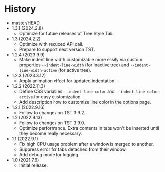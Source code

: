 # History

 - master/HEAD
 - 1.3.1 (2024.2.8)
   * Optimize for future releases of Tree Style Tab.
 - 1.3 (2024.2.2)
   * Optimize with reduced API call.
   * Prepare to support next version TST.
 - 1.2.4 (2023.9.9)
   * Make indent line width customizable more easily via custom properties `--indent-line-width` (for inactive tree) and `--indent-line-width-active` (for active tree).
 - 1.2.3 (2023.3.12)
   * Apply animation effect for updated indentation.
 - 1.2.2 (2022.11.3)
   * Define CSS variables `--indent-line-color` and `--indent-line-color-active` for easy customization.
   * Add description how to customize line color in the options page.
 - 1.2.1 (2022.9.16)
   * Follow to changes on TST 3.9.2.
 - 1.2 (2022.9.13)
   * Follow to changes on TST 3.9.0.
   * Optimize performance. Extra contents in tabs won't be inserted until they become really necessary.
 - 1.1 (2022.9.1)
   * Fix high CPU usage problem after a window is merged to another.
   * Suppress error for tabs detached from their window.
   * Add debug mode for logging.
 - 1.0 (2021.7.6)
   * Initial release.
